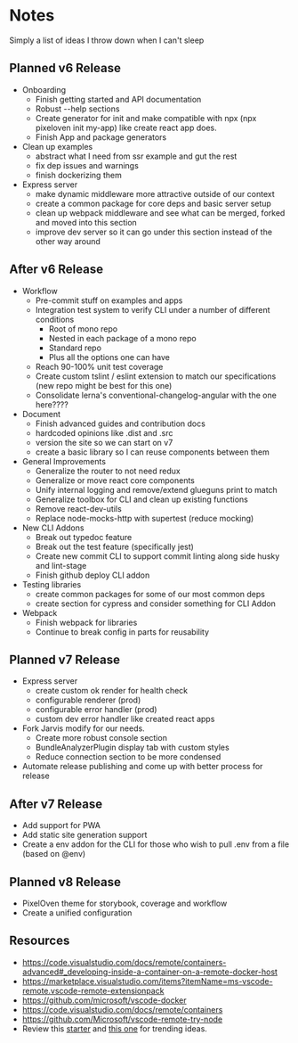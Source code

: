 # Notes
Simply a list of ideas I throw down when I can't sleep

## Planned v6 Release
* Onboarding
    * Finish getting started and API documentation
    * Robust --help sections
    * Create generator for init and make compatible with npx (npx pixeloven init my-app) like create react app does.
    * Finish App and package generators
* Clean up examples
    * abstract what I need from ssr example and gut the rest
    * fix dep issues and warnings
    * finish dockerizing them
* Express server
    * make dynamic middleware more attractive outside of our context
    * create a common package for core deps and basic server setup
    * clean up webpack middleware and see what can be merged, forked and moved into this section
    * improve dev server so it can go under this section instead of the other way around


## After v6 Release
* Workflow
    * Pre-commit stuff on examples and apps
    * Integration test system to verify CLI under a number of different conditions
        * Root of mono repo
        * Nested in each package of a mono repo
        * Standard repo
        * Plus all the options one can have
    * Reach 90-100% unit test coverage
    * Create custom tslint / eslint extension to match our specifications (new repo might be best for this one)
    * Consolidate lerna's conventional-changelog-angular with the one here????
* Document
    * Finish advanced guides and contribution docs
    * hardcoded opinions like .dist and .src
    * version the site so we can start on v7
    * create a basic library so I can reuse components between them
* General Improvements
    * Generalize the router to not need redux
    * Generalize or move react core components
    * Unify internal logging and remove/extend glueguns print to match
    * Generalize toolbox for CLI and clean up existing functions
    * Remove react-dev-utils
    * Replace node-mocks-http with supertest (reduce mocking)
* New CLI Addons
    * Break out typedoc feature
    * Break out the test feature (specifically jest)
    * Create new commit CLI to support commit linting along side husky and lint-stage
    * Finish github deploy CLI addon
* Testing libraries
    * create common packages for some of our most common deps
    * create section for cypress and consider something for CLI Addon
* Webpack
    * Finish webpack for libraries 
    * Continue to break config in parts for reusability

## Planned v7 Release
* Express server
    * create custom ok render for health check
    * configurable renderer (prod)
    * configurable error handler (prod)
    * custom dev error handler like created react apps
* Fork Jarvis modify for our needs.
    + Create more robust console section
    + BundleAnalyzerPlugin display tab with custom styles
    + Reduce connection section to be more condensed 
* Automate release publishing and come up with better process for release

## After v7 Release
* Add support for PWA
* Add static site generation support
* Create a env addon for the CLI for those who wish to pull .env from a file (based on @env)

## Planned v8 Release
* PixelOven theme for storybook, coverage and workflow
* Create a unified configuration

## Resources
* https://code.visualstudio.com/docs/remote/containers-advanced#_developing-inside-a-container-on-a-remote-docker-host
* https://marketplace.visualstudio.com/items?itemName=ms-vscode-remote.vscode-remote-extensionpack
* https://github.com/microsoft/vscode-docker
* https://code.visualstudio.com/docs/remote/containers
* https://github.com/Microsoft/vscode-remote-try-node
* Review this [starter](https://github.com/bitjson/typescript-starter) and [this one](https://github.com/alexjoverm/typescript-library-starter) for trending ideas.
